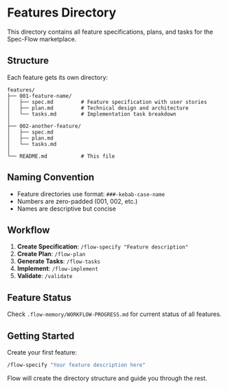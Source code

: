 # Features Directory

This directory contains all feature specifications, plans, and tasks for the Spec-Flow marketplace.

## Structure

Each feature gets its own directory:

```
features/
├── 001-feature-name/
│   ├── spec.md         # Feature specification with user stories
│   ├── plan.md         # Technical design and architecture
│   └── tasks.md        # Implementation task breakdown
│
├── 002-another-feature/
│   ├── spec.md
│   ├── plan.md
│   └── tasks.md
│
└── README.md           # This file
```

## Naming Convention

- Feature directories use format: `###-kebab-case-name`
- Numbers are zero-padded (001, 002, etc.)
- Names are descriptive but concise

## Workflow

1. **Create Specification**: `/flow-specify "Feature description"`
2. **Create Plan**: `/flow-plan`
3. **Generate Tasks**: `/flow-tasks`
4. **Implement**: `/flow-implement`
5. **Validate**: `/validate`

## Feature Status

Check `.flow-memory/WORKFLOW-PROGRESS.md` for current status of all features.

## Getting Started

Create your first feature:
```bash
/flow-specify "Your feature description here"
```

Flow will create the directory structure and guide you through the rest.
